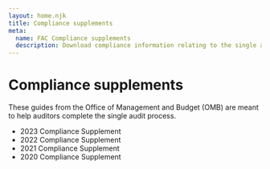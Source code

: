 ```yaml
---
layout: home.njk
title: Compliance supplements
meta:
  name: FAC Compliance supplements
  description: Download compliance information relating to the single audit submission process for the FAC.
---
```


# Compliance supplements

These guides from the Office of Management and Budget (OMB) are meant to help auditors complete the single audit process.

- 2023 Compliance Supplement
- 2022 Compliance Supplement
- 2021 Compliance Supplement
- 2020 Compliance Supplement
